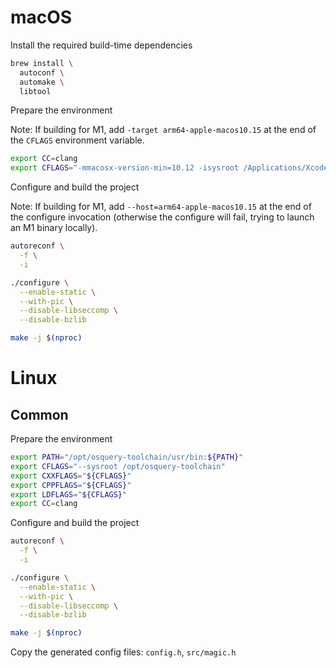 # macOS

Install the required build-time dependencies

```bash
brew install \
  autoconf \
  automake \
  libtool
```

Prepare the environment

Note: If building for M1, add `-target arm64-apple-macos10.15` at the end of the `CFLAGS` environment variable.

```bash
export CC=clang
export CFLAGS="-mmacosx-version-min=10.12 -isysroot /Applications/Xcode_12.4.app/Contents/Developer/Platforms/MacOSX.platform/Developer/SDKs/MacOSX11.1.sdk"
```

Configure and build the project

Note: If building for M1, add `--host=arm64-apple-macos10.15` at the end of the configure invocation (otherwise the configure will fail, trying to launch an M1 binary locally).

```bash
autoreconf \
  -f \
  -i
```

```bash
./configure \
  --enable-static \
  --with-pic \
  --disable-libseccomp \
  --disable-bzlib

make -j $(nproc)
```

# Linux
## Common

Prepare the environment

```bash
export PATH="/opt/osquery-toolchain/usr/bin:${PATH}"
export CFLAGS="--sysroot /opt/osquery-toolchain"
export CXXFLAGS="${CFLAGS}"
export CPPFLAGS="${CFLAGS}"
export LDFLAGS="${CFLAGS}"
export CC=clang
```

Configure and build the project

```bash
autoreconf \
  -f \
  -i

./configure \
  --enable-static \
  --with-pic \
  --disable-libseccomp \
  --disable-bzlib

make -j $(nproc)
```

Copy the generated config files: `config.h`, `src/magic.h`
